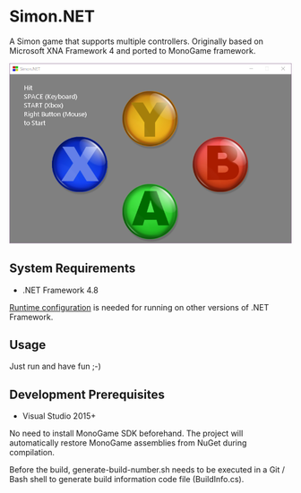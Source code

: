 # Simon.NET
A Simon game that supports multiple controllers. Originally based on Microsoft XNA Framework 4 and ported to MonoGame framework.

<p align="center">
  <img src="https://github.com/xlfdll/xlfdll.github.io/raw/master/images/projects/Simon.NET.png"
       alt="Simon.NET">
</p>

## System Requirements
* .NET Framework 4.8

[Runtime configuration](https://docs.microsoft.com/en-us/dotnet/framework/migration-guide/how-to-configure-an-app-to-support-net-framework-4-or-4-5) is needed for running on other versions of .NET Framework.

## Usage
Just run and have fun ;-)

## Development Prerequisites
* Visual Studio 2015+

No need to install MonoGame SDK beforehand. The project will automatically restore MonoGame assemblies from NuGet during compilation.

Before the build, generate-build-number.sh needs to be executed in a Git / Bash shell to generate build information code file (BuildInfo.cs).
